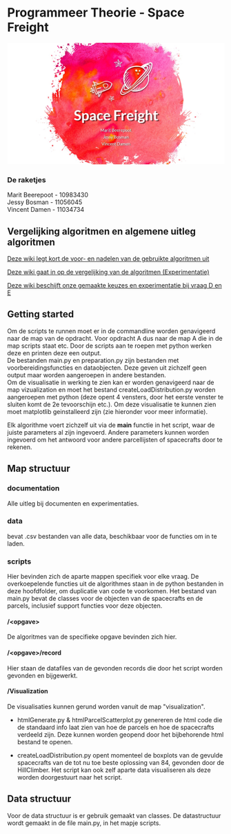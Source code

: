 # Programmeer Theorie - Space Freight

![CoverImage](/cover.JPG?raw=true)

### De raketjes
Marit Beerepoot - 10983430  
Jessy Bosman - 11056045  
Vincent Damen - 11034734  


## Vergelijking algoritmen en algemene uitleg algoritmen
[Deze wiki legt kort de voor- en nadelen van de gebruikte algoritmen uit](https://github.com/JessyBosman1/ProgrammeerTheorie/wiki/Algemene-beschrijving-algortimen)  

[Deze wiki gaat in op de vergelijking van de algoritmen (Experimentatie)](https://github.com/JessyBosman1/ProgrammeerTheorie/wiki/Experimentatie:-Vergelijking-algoritmen-A)  

[Deze wiki beschijft onze gemaakte keuzes en experimentatie bij vraag D en E](https://github.com/JessyBosman1/ProgrammeerTheorie/wiki/Keuzes-en-experimentatie-bij-D-en-E)

## Getting started
Om de scripts te runnen moet er in de commandline worden genavigeerd naar de map van de opdracht. Voor opdracht A dus naar de map A die in de map scripts staat etc. Door de scripts aan te roepen met python werken deze en printen deze een output.  
De bestanden main.py en preparation.py zijn bestanden met voorbereidingsfuncties en dataobjecten. Deze geven uit zichzelf geen output maar worden aangeroepen in andere bestanden.  
Om de visualisatie in werking te zien kan er worden genavigeerd naar de map vizualization en moet het bestand createLoadDistribution.py worden aangeroepen met python (deze opent 4 vensters, door het eerste venster te sluiten komt de 2e tevoorschijn etc.). Om deze visualisatie te kunnen zien moet matplotlib geinstalleerd zijn (zie hieronder voor meer informatie).

Elk algorithme voert zichzelf uit via de __main__ functie in het script, waar de juiste parameters al zijn ingevoerd. Andere parameters kunnen worden ingevoerd om het antwoord voor andere parcellijsten of spacecrafts door te rekenen.  

## Map structuur

### documentation
Alle uitleg bij documenten en experimentaties. 

### data
bevat .csv bestanden van alle data, beschikbaar voor de functies om in te laden.
### scripts
Hier bevinden zich de aparte mappen specifiek voor elke vraag. De overkoepelende functies uit de algorithmes staan in de python bestanden in deze hoofdfolder, om duplicatie van code te voorkomen. Het bestand van main.py bevat de classes voor de objecten van de spacecrafts en de parcels, inclusief support functies voor deze objecten. 

#### /\<opgave>
De algoritmes van de specifieke opgave bevinden zich hier.  

#### /\<opgave>/record

Hier staan de datafiles van de gevonden records die door het script worden gevonden en bijgewerkt.

#### /Visualization
De visualisaties kunnen gerund worden vanuit de map "visualization".

* htmlGenerate.py & htmlParcelScatterplot.py genereren de html code die de standaard info laat zien van hoe de parcels en hoe de spacecrafts verdeeld zijn. Deze kunnen worden geopend door het bijbehorende html bestand te openen. 

* createLoadDistribution.py opent momenteel de boxplots van de gevulde spacecrafts van de tot nu toe beste oplossing van 84, gevonden door de HillClimber. Het script kan ook zelf aparte data visualiseren als deze worden doorgestuurt naar het script. 


## Data structuur
Voor de data structuur is er gebruik gemaakt van classes. De datastructuur wordt gemaakt in de file main.py, in het mapje scripts.
